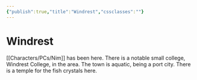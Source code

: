 ```yaml
---
{"publish":true,"title":"Windrest","cssclasses":""}
---
```


# Windrest

[[Characters/PCs/Nim]] has been here. There is a notable small college, Windrest College, in the area. The town is aquatic, being a port city. There is a temple for the fish crystals here. 
